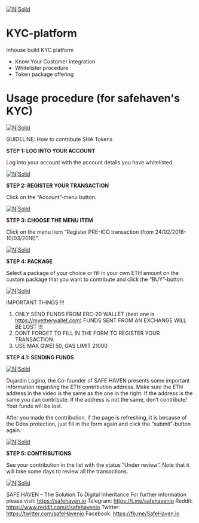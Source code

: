 [![N|Solid](https://safehaven.io/img/logo_color.png)](https://safehaven.io/)


# KYC-platform
Inhouse build KYC platform

  - Know Your Customer integration
  - Whitelister procedure
  - Token package offering

# Usage procedure (for safehaven's KYC)


[![N|Solid](https://github.com/Safehaven-io/Media/blob/master/Banner.png)](https://safehaven.io/)


GUIDELINE: How to contribute SHA Tokens 
 
**STEP 1: LOG INTO YOUR ACCOUNT** 
 
Log into your account with the account details you have whitelisted. 

[![N|Solid](https://github.com/Safehaven-io/Media/blob/master/Sign-in-form.jpg)]()

**STEP 2: REGISTER YOUR TRANSACTION**
 
Click on the “Account”-menu button. 
 
[![N|Solid](https://github.com/Safehaven-io/Media/blob/master/Account-approved.jpg)]()

**STEP 3: CHOOSE THE MENU ITEM**
 
Click on the menu item “Register PRE-ICO transaction (from 24/02/2018-10/03/2018)”. 

[![N|Solid](https://github.com/Safehaven-io/Media/blob/master/Account-register.jpg)]()

**STEP 4: PACKAGE**  
 
 
Select a package of your choice or fill in your own ETH amount on the custom package that you want to contribute and click the “BUY”-button. 

[![N|Solid](https://github.com/Safehaven-io/Media/blob/master/packages.jpg)]()
 
  
IMPORTANT THINGS !!! 
1)	ONLY SEND FUNDS FROM ERC-20 WALLET (best one is https://myetherwallet.com) FUNDS SENT FROM AN EXCHANGE WILL BE LOST !!! 
2)	DONT FORGET TO FILL IN THE FORM TO REGISTER YOUR TRANSACTION. 
3)	USE MAX GWEI 50, GAS LIMIT 21000 
 
**STEP 4.1: SENDING FUNDS** 

[![N|Solid](https://github.com/Safehaven-io/Media/blob/master/Account-etherad.jpg)]()
 
 
Dujardin Logino, the Co-founder of SAFE HAVEN presents some important information regarding the ETH contribution address. Make sure the ETH address in the video is the same as the one in the right. 
If the address is the same you can contribute. If the address is not the same, don’t contribute! Your funds will be lost. 



After you made the contribution, if the page is refreshing, it is because of the Ddos protection, just fill in the form again and click the “submit”-button again. 
 
[![N|Solid](https://github.com/Safehaven-io/Media/blob/master/Account-TXid.jpg)]()

**STEP 5: CONTRIBUTIONS** 
 
 
See your contribution in the list with the status “Under review”. 
Note that it will take some days to review all the transactions. 

 [![N|Solid](https://github.com/Safehaven-io/Media/blob/master/Etherscan.jpg)]()
 
 
SAFE HAVEN – The Solution To Digital Inheritance 
For further information please visit: https://safehaven.io 
Telegram: https://t.me/safehavenio 
Reddit: https://www.reddit.com/r/safehavenio 
Twitter: https://twitter.com/safeHavenio 
Facebook: https://fb.me/SafeHaven.io 
 
 
 
 
 

